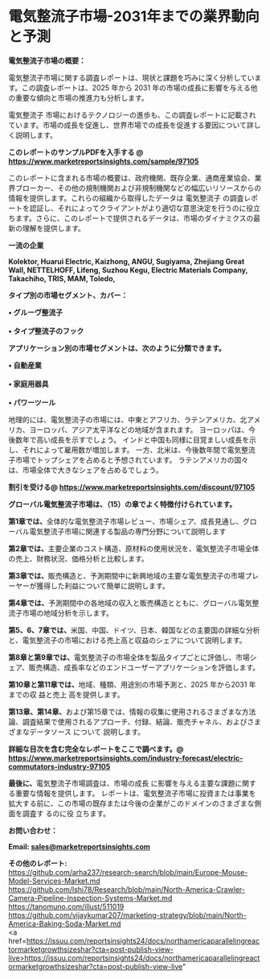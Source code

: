# 電気整流子市場-2031年までの業界動向と予測

<strong><b>電気整流子市場の概要：</b></strong>

電気整流子市場に関する調査レポートは、現状と課題を巧みに深く分析しています。この調査レポートは、2025 年から 2031 年の市場の成長に影響を与える他の重要な傾向と市場の推進力も分析します。

電気整流子 市場におけるテクノロジーの進歩も、この調査レポートに記載されています。市場の成長を促進し、世界市場での成長を促進する要因について詳しく説明します。

<strong>このレポートのサンプルPDFを入手する @ <a href=https://www.marketreportsinsights.com/sample/97105>https://www.marketreportsinsights.com/sample/97105</a></strong>

このレポートに含まれる市場の概要は、政府機関、既存企業、通商産業協会、業界ブローカー、その他の規制機関および非規制機関などの幅広いリソースからの情報を提供します。これらの組織から取得したデータは 電気整流子 の調査レポートを認証し、それによってクライアントがより適切な意思決定を行うのに役立ちます。さらに、このレポートで提供されるデータは、市場のダイナミクスの最新の理解を提供します。

<strong>一流の企業</strong>

<strong><b>Kolektor, Huarui Electric, Kaizhong, ANGU, Sugiyama, Zhejiang Great Wall, NETTELHOFF, Lifeng, Suzhou Kegu, Electric Materials Company, Takachiho, TRIS, MAM, Toledo,</b></strong>

<strong><b>タイプ別の市場セグメント、カバー：</b></strong>

<strong>• グルーヴ整流子<br><br>• タイプ整流子のフック</strong>

<strong><b>アプリケーション別の市場セグメントは、次のように分類できます。</b></strong>

<strong>• 自動産業<br><br>• 家庭用器具<br><br>• パワーツール</strong>

 地理的には、電気整流子の市場には、中東とアフリカ、ラテンアメリカ、北アメリカ、ヨーロッパ、アジア太平洋などの地域が含まれます。 ヨーロッパは、今後数年で高い成長を示すでしょう。 インドと中国も同様に目覚ましい成長を示し、それによって雇用数が増加します。 一方、北米は、今後数年間で電気整流子市場でトップシェアを占めると予想されています。 ラテンアメリカの国々は、市場全体で大きなシェアを占めるでしょう。

<strong>割引を受ける@ <a href=https://www.marketreportsinsights.com/discount/97105>https://www.marketreportsinsights.com/discount/97105</a></strong>

<strong><b>グローバル電気整流子市場は、（15）の章でよく特徴付けられています。</b></strong>

<strong><b>第</b></strong><strong><b>1章では、</b></strong>全体的な電気整流子市場レビュー、市場シェア、成長見通し、グローバル電気整流子市場に関連する製品の専門分野について説明します

<strong><b>第2章では、</b></strong>主要企業のコスト構造、原材料の使用状況を、電気整流子市場全体の売上、財務状況、価格分析と比較します。

<strong><b>第3章では、</b></strong>販売構造と、予測期間中に新興地域の主要な電気整流子の市場プレーヤーが獲得した利益について簡単に説明します。

<strong><b>第4章では、</b></strong>予測期間中の各地域の収入と販売構造とともに、グローバル電気整流子市場の地域分析を示します。

<strong><b>第5、6、7章では、</b></strong>米国、中国、ドイツ、日本、韓国などの主要国の詳細な分析と、電気整流子の市場における売上高と収益のシェアについて説明します。

<strong><b>第8章と第9章では、</b></strong>電気整流子の市場全体を製品タイプごとに評価し、市場シェア、販売構造、成長率などのエンドユーザーアプリケーションを評価します。

<strong><b>第10章と第11章では、</b></strong>地域、種類、用途別の市場予測と、2025 年から2031 年までの収 益と売上 高を提供します。

<strong><b>第13章、第14章、</b></strong>および第15章では、情報の収集に使用されるさまざまな方法論、調査結果で使用されるアプローチ、付録、結論、販売チャネル、およびさまざまなデータソース について 説明します。

<strong>詳細な目次を含む完全なレポートをここで調べます。@ <a href=https://www.marketreportsinsights.com/industry-forecast/electric-commutators-industry-97105>https://www.marketreportsinsights.com/industry-forecast/electric-commutators-industry-97105</a></strong>

<strong><b>最後に、</b></strong>電気整流子市場調査は、市場の成長 に影響を</a>与える主要な課題に関する重要な情報を提供します。 レポートは、電気整流子市場に投資または事業を拡大する前に、この市場の既存または今後の企業がこのドメインのさまざまな側面を調査す るのに役 立ちます。

<strong><b>お問い合わせ：</b></strong>

<strong>Email: </strong><a href=mailto:sales@marketreportsinsights.com><strong>sales@marketreportsinsights.com</strong></a>

<strong>その他のレポート:</strong>
<br>
<a href=https://github.com/arha237/research-search/blob/main/Europe-Mouse-Model-Services-Market.md>https://github.com/arha237/research-search/blob/main/Europe-Mouse-Model-Services-Market.md</a>
<br>
<a href=https://github.com/Ishi78/Research/blob/main/North-America-Crawler-Camera-Pipeline-Inspection-Systems-Market.md>https://github.com/Ishi78/Research/blob/main/North-America-Crawler-Camera-Pipeline-Inspection-Systems-Market.md</a>
<br>
<a href=https://tanomuno.com/illust/511019>https://tanomuno.com/illust/511019</a>
<br>
<a href=https://github.com/vijaykumar207/marketing-strategy/blob/main/North-America-Baking-Soda-Market.md>https://github.com/vijaykumar207/marketing-strategy/blob/main/North-America-Baking-Soda-Market.md</a>
<br>
<a href=https://issuu.com/reportsinsights24/docs/northamericaparallelingreactormarketgrowthsizeshar?cta=post-publish-view-live>https://issuu.com/reportsinsights24/docs/northamericaparallelingreactormarketgrowthsizeshar?cta=post-publish-view-live</a>"
